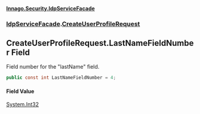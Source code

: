 #### [Innago\.Security\.IdpServiceFacade](../../index.md 'index')
### [IdpServiceFacade](../index.md 'IdpServiceFacade').[CreateUserProfileRequest](index.md 'IdpServiceFacade\.CreateUserProfileRequest')

## CreateUserProfileRequest\.LastNameFieldNumber Field

Field number for the "lastName" field\.

```csharp
public const int LastNameFieldNumber = 4;
```

#### Field Value
[System\.Int32](https://learn.microsoft.com/en-us/dotnet/api/system.int32 'System\.Int32')